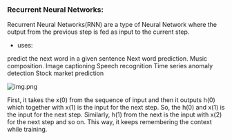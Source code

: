 
### Recurrent Neural Networks:

Recurrent Neural Networks(RNN) are a type of Neural Network where the output from the previous step is fed as input to the current step.

* uses:

predict the next word in a given sentence
Next word prediction.
Music composition.
Image captioning
Speech recognition
Time series anomaly detection
Stock market prediction

![img.png](https://miro.medium.com/max/875/1*NKhwsOYNUT5xU7Pyf6Znhg.png)

First, it takes the x(0) from the sequence of input and then it outputs h(0) which together with x(1) is the input for the next step. 
So, the h(0) and x(1) is the input for the next step. Similarly, h(1) from the next is the input with x(2) for the next step and so on. 
This way, it keeps remembering the context while training.
